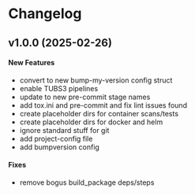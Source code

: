 # Changelog

## v1.0.0 (2025-02-26)

#### New Features

* convert to new bump-my-version config struct
* enable TUBS3 pipelines
* update to new pre-commit stage names
* add tox.ini and pre-commit and fix lint issues found
* create placeholder dirs for container scans/tests
* create placeholder dirs for docker and helm
* ignore standard stuff for git
* add project-config file
* add bumpversion config
#### Fixes

* remove bogus build_package deps/steps
